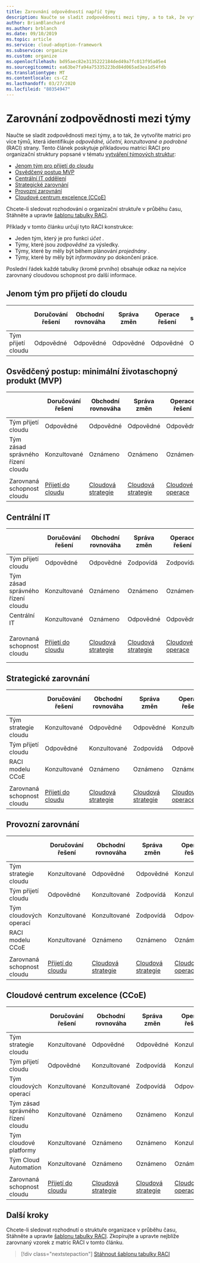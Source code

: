 ```yaml
---
title: Zarovnání odpovědností napříč týmy
description: Naučte se sladit zodpovědnosti mezi týmy, a to tak, že vytvoříte matrici pro více týmů, která identifikuje odpovědné, účetní, konzultované a podrobné (RACI) strany.
author: BrianBlanchard
ms.author: brblanch
ms.date: 09/10/2019
ms.topic: article
ms.service: cloud-adoption-framework
ms.subservice: organize
ms.custom: organize
ms.openlocfilehash: bd95aec82e3135222184ded49a7fc013f95a05e4
ms.sourcegitcommit: ea63be7fa94a75335223bd84d065ad3ea1d54fdb
ms.translationtype: MT
ms.contentlocale: cs-CZ
ms.lasthandoff: 03/27/2020
ms.locfileid: "80354947"
---
```

<!-- cSpell:ignore ccoe -->

# <a name="align-responsibilities-across-teams"></a>Zarovnání zodpovědnosti mezi týmy

Naučte se sladit zodpovědnosti mezi týmy, a to tak, že vytvoříte matrici pro více týmů, která identifikuje *odpovědné, účetní, konzultované a podrobné* (RACI) strany. Tento článek poskytuje příkladovou matrici RACI pro organizační struktury popsané v tématu [vytváření týmových struktur](./organization-structures.md):

- [Jenom tým pro přijetí do cloudu](#cloud-adoption-team-only)
- [Osvědčený postup MVP](#best-practice-minimum-viable-product-mvp)
- [Centrální IT oddělení](#central-it)
- [Strategické zarovnání](#strategic-alignment)
- [Provozní zarovnání](#operational-alignment)
- [Cloudové centrum excelence (CCoE)](#cloud-center-of-excellence-ccoe)

Chcete-li sledovat rozhodování o organizační struktuře v průběhu času, Stáhněte a upravte [šablonu tabulky RACI](https://archcenter.blob.core.windows.net/cdn/fusion/management/raci-template.xlsx).

Příklady v tomto článku určují tyto RACI konstrukce:

- Jeden tým, který je pro funkci *účet* .
- Týmy, které jsou *zodpovědné* za výsledky.
- Týmy, které by měly být během plánování *projednány* .
- Týmy, které by měly být *informovány* po dokončení práce.

Poslední řádek každé tabulky (kromě prvního) obsahuje odkaz na nejvíce zarovnaný cloudovou schopnost pro další informace.

## <a name="cloud-adoption-team-only"></a>Jenom tým pro přijetí do cloudu

|  |Doručování řešení  |Obchodní rovnováha  |Správa změn  |Operace řešení  |Zásady správného řízení |Doba splatnosti platformy  |Provoz platforem  |Automatizace platforem  |
|---------|---------|---------|---------|---------|---------|---------|---------|---------|
|Tým přijetí cloudu |Odpovědné|Odpovědné|Odpovědné|Odpovědné|Odpovědné|Odpovědné|Odpovědné|Odpovědné|

## <a name="best-practice-minimum-viable-product-mvp"></a>Osvědčený postup: minimální životaschopný produkt (MVP)

|  |Doručování řešení  |Obchodní rovnováha  |Správa změn  |Operace řešení  |Zásady správného řízení |Doba splatnosti platformy  |Provoz platforem  |Automatizace platforem  |
|---------|---------|---------|---------|---------|---------|---------|---------|---------|
|Tým přijetí cloudu|Odpovědné|Odpovědné|Odpovědné|Odpovědné|Konzultované|Konzultované|Konzultované|Oznámeno|
|Tým zásad správného řízení cloudu|Konzultované|Oznámeno|Oznámeno|Oznámeno|Odpovědné|Odpovědné|Odpovědné|Odpovědné|
||||||||||
|Zarovnaná schopnost cloudu|[Přijetí do cloudu](./cloud-adoption.md)|[Cloudová strategie](./cloud-strategy.md)|[Cloudová strategie](./cloud-strategy.md)|[Cloudové operace](./cloud-operations.md)|[CCoE](./cloud-center-of-excellence.md)-[zásad správného řízení cloudu](./cloud-governance.md)|[Cloudová platforma](./cloud-platform.md) [CCoE](./cloud-center-of-excellence.md)-|[Cloudová platforma](./cloud-platform.md) [CCoE](./cloud-center-of-excellence.md)-|[Cloudová automatizace](./cloud-automation.md) [CCoE](./cloud-center-of-excellence.md)-|

## <a name="central-it"></a>Centrální IT

| |Doručování řešení  |Obchodní rovnováha  |Správa změn  |Operace řešení  |Zásady správného řízení |Doba splatnosti platformy  |Provoz platforem  |Automatizace platforem  |
|---------|---------|---------|---------|---------|---------|---------|---------|---------|
|Tým přijetí cloudu  |Odpovědné|Odpovědné|Zodpovídá    |Zodpovídá|Oznámeno   |Oznámeno   |Oznámeno   |Oznámeno   |
|Tým zásad správného řízení cloudu|Konzultované  |Oznámeno   |Oznámeno   |Oznámeno   |Odpovědné|Konzultované  |Zodpovídá|Oznámeno   |
|Centrální IT           |Konzultované  |Oznámeno   |Odpovědné   |Odpovědné   |Zodpovídá  |Odpovědné|Odpovědné|Odpovědné|
||||||||||
|Zarovnaná schopnost cloudu|[Přijetí do cloudu](./cloud-adoption.md)|[Cloudová strategie](./cloud-strategy.md)|[Cloudová strategie](./cloud-strategy.md)|[Cloudové operace](./cloud-operations.md)|[Zásady správného řízení cloudu](./cloud-governance.md)|[Centrální IT oddělení](./central-it.md)|[Centrální IT oddělení](./central-it.md)|[Centrální IT oddělení](./central-it.md)|

## <a name="strategic-alignment"></a>Strategické zarovnání

|  |Doručování řešení  |Obchodní rovnováha  |Správa změn  |Operace řešení  |Zásady správného řízení |Doba splatnosti platformy  |Provoz platforem  |Automatizace platforem  |
|---------|---------|---------|---------|---------|---------|---------|---------|---------|
|Tým strategie cloudu  |Konzultované  |Odpovědné|Odpovědné|Konzultované  |Konzultované  |Oznámeno   |Oznámeno   |Oznámeno   |
|Tým přijetí cloudu  |Odpovědné|Konzultované  |Zodpovídá|Odpovědné|Oznámeno   |Oznámeno   |Oznámeno   |Oznámeno   |
|RACI modelu CCoE      |Konzultované  |Oznámeno   |Oznámeno   |Oznámeno   |Odpovědné|Odpovědné|Odpovědné|Odpovědné|
||||||||||
|Zarovnaná schopnost cloudu|[Přijetí do cloudu](./cloud-adoption.md)|[Cloudová strategie](./cloud-strategy.md)|[Cloudová strategie](./cloud-strategy.md)|[Cloudové operace](./cloud-operations.md)|[CCoE](./cloud-center-of-excellence.md)-[zásad správného řízení cloudu](./cloud-governance.md)|[Cloudová platforma](./cloud-platform.md) [CCoE](./cloud-center-of-excellence.md)-|[Cloudová platforma](./cloud-platform.md) [CCoE](./cloud-center-of-excellence.md)-|[Cloudová automatizace](./cloud-automation.md) [CCoE](./cloud-center-of-excellence.md)-|

## <a name="operational-alignment"></a>Provozní zarovnání

|  |Doručování řešení  |Obchodní rovnováha  |Správa změn  |Operace řešení  |Zásady správného řízení |Doba splatnosti platformy  |Provoz platforem  |Automatizace platforem  |
|---------|---------|---------|---------|---------|---------|---------|---------|---------|
|Tým strategie cloudu  |Konzultované  |Odpovědné|Odpovědné|Konzultované  |Konzultované  |Oznámeno   |Oznámeno   |Oznámeno   |
|Tým přijetí cloudu  |Odpovědné|Konzultované  |Zodpovídá|Konzultované  |Oznámeno   |Oznámeno   |Oznámeno   |Oznámeno   |
|Tým cloudových operací|Konzultované  |Konzultované  |Zodpovídá|Odpovědné|Konzultované  |Oznámeno   |Odpovědné|Konzultované  |
|RACI modelu CCoE      |Konzultované  |Oznámeno   |Oznámeno   |Oznámeno   |Odpovědné|Odpovědné|Zodpovídá|Odpovědné|
||||||||||
|Zarovnaná schopnost cloudu|[Přijetí do cloudu](./cloud-adoption.md)|[Cloudová strategie](./cloud-strategy.md)|[Cloudová strategie](./cloud-strategy.md)|[Cloudové operace](./cloud-operations.md)|[CCoE](./cloud-center-of-excellence.md)-[zásad správného řízení cloudu](./cloud-governance.md)|[Cloudová platforma](./cloud-platform.md) [CCoE](./cloud-center-of-excellence.md)-|[Cloudová platforma](./cloud-platform.md) [CCoE](./cloud-center-of-excellence.md)-|[Cloudová automatizace](./cloud-automation.md) [CCoE](./cloud-center-of-excellence.md)-|

## <a name="cloud-center-of-excellence-ccoe"></a>Cloudové centrum excelence (CCoE)

|  |Doručování řešení  |Obchodní rovnováha  |Správa změn  |Operace řešení  |Zásady správného řízení |Doba splatnosti platformy  |Provoz platforem  |Automatizace platforem  |
|---------|---------|---------|---------|---------|---------|---------|---------|---------|
|Tým strategie cloudu  |Konzultované  |Odpovědné|Odpovědné|Konzultované  |Konzultované  |Oznámeno   |Oznámeno   |Oznámeno   |
|Tým přijetí cloudu  |Odpovědné|Konzultované  |Zodpovídá|Konzultované  |Oznámeno   |Oznámeno   |Oznámeno   |Oznámeno   |
|Tým cloudových operací|Konzultované  |Konzultované  |Zodpovídá|Odpovědné|Konzultované  |Oznámeno   |Odpovědné|Konzultované  |
|Tým zásad správného řízení cloudu|Konzultované  |Oznámeno   |Oznámeno   |Konzultované  |Odpovědné|Konzultované  |Zodpovídá|Oznámeno   |
|Tým cloudové platformy  |Konzultované  |Oznámeno   |Oznámeno   |Konzultované  |Konzultované  |Odpovědné|Zodpovídá|Zodpovídá|
|Tým Cloud Automation|Konzultované  |Oznámeno   |Oznámeno   |Oznámeno   |Konzultované  |Zodpovídá|Zodpovídá|Odpovědné|
||||||||||
|Zarovnaná schopnost cloudu|[Přijetí do cloudu](./cloud-adoption.md)|[Cloudová strategie](./cloud-strategy.md)|[Cloudová strategie](./cloud-strategy.md)|[Cloudové operace](./cloud-operations.md)|[CCoE](./cloud-center-of-excellence.md)-[zásad správného řízení cloudu](./cloud-governance.md)|[Cloudová platforma](./cloud-platform.md) [CCoE](./cloud-center-of-excellence.md)-|[Cloudová platforma](./cloud-platform.md) [CCoE](./cloud-center-of-excellence.md)-|[Cloudová automatizace](./cloud-automation.md) [CCoE](./cloud-center-of-excellence.md)-|

## <a name="next-steps"></a>Další kroky

Chcete-li sledovat rozhodnutí o struktuře organizace v průběhu času, Stáhněte a upravte [šablonu tabulky RACI](https://archcenter.blob.core.windows.net/cdn/fusion/management/raci-template.xlsx). Zkopírujte a upravte nejblíže zarovnaný vzorek z matric RACI v tomto článku.

> [!div class="nextstepaction"]
> [Stáhnout šablonu tabulky RACI](https://archcenter.blob.core.windows.net/cdn/fusion/management/raci-template.xlsx)

